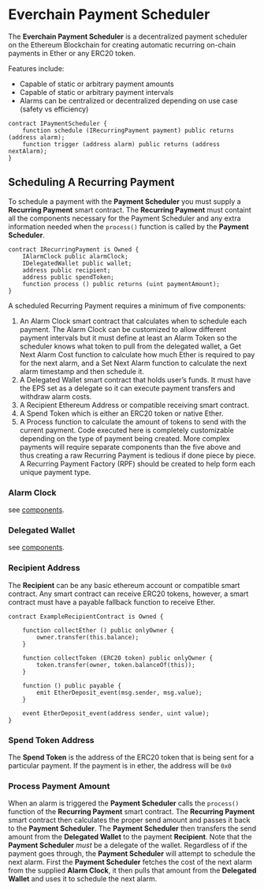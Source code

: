 # Everchain Payment Scheduler

The **Everchain Payment Scheduler** is a decentralized payment scheduler on the Ethereum Blockchain for creating automatic recurring on-chain payments in Ether or any ERC20 token.

Features include:

- Capable of static or arbitrary payment amounts
- Capable of static or arbitrary payment intervals
- Alarms can be centralized or decentralized depending on use case (safety vs efficiency)

```
contract IPaymentScheduler {
    function schedule (IRecurringPayment payment) public returns (address alarm);
    function trigger (address alarm) public returns (address nextAlarm);
}
```

## Scheduling A Recurring Payment

To schedule a payment with the **Payment Scheduler** you must supply a **Recurring Payment** smart contract. The **Recurring Payment** must containt all the components necessary for the Payment Scheduler and any extra information needed when the `process()` function is called by the **Payment Scheduler**.

```
contract IRecurringPayment is Owned {
    IAlarmClock public alarmClock;
    IDelegatedWallet public wallet;
    address public recipient;
    address public spendToken;
    function process () public returns (uint paymentAmount);
}
```

A scheduled Recurring Payment requires a minimum of five components:

1. An Alarm Clock smart contract that calculates when to schedule each payment. The Alarm Clock can be customized to allow different payment intervals but it must define at least an Alarm Token so the scheduler knows what token to pull from the delegated wallet, a Get Next Alarm Cost function to calculate how much Ether is required to pay for the next alarm, and a Set Next Alarm function to calculate the next alarm timestamp and then schedule it. 
2. A Delegated Wallet smart contract that holds user’s funds. It must have the EPS set as a delegate so it can execute payment transfers and withdraw alarm costs.
3. A Recipient Ethereum Address or compatible receiving smart contract. 
4. A Spend Token which is either an ERC20 token or native Ether.
5. A Process function to calculate the amount of tokens to send with the current payment. Code executed here is completely customizable depending on the type of payment being created.
More complex payments will require separate components than the five above and thus creating a raw Recurring Payment is tedious if done piece by piece. A Recurring Payment Factory (RPF) should be created to help form each unique payment type.

### Alarm Clock

see [components](../components).

### Delegated Wallet

see [components](../components).

### Recipient Address

The **Recipient** can be any basic ethereum account or compatible smart contract. Any smart contract can receive ERC20 tokens, however, a smart contract must have a payable fallback function to receive Ether.

```
contract ExampleRecipientContract is Owned {
    
    function collectEther () public onlyOwner {
        owner.transfer(this.balance);
    }

    function collectToken (ERC20 token) public onlyOwner {
        token.transfer(owner, token.balanceOf(this));
    }
    
    function () public payable {
        emit EtherDeposit_event(msg.sender, msg.value);
    }
    
    event EtherDeposit_event(address sender, uint value);
}
```

### Spend Token Address

The **Spend Token** is the address of the ERC20 token that is being sent for a particular payment. If the payment is in ether, the address will be `0x0`

### Process Payment Amount

When an alarm is triggered the **Payment Scheduler** calls the `process()` function of the **Recurring Payment** smart contract. The **Recurring Payment** smart contract then calculates the proper send amount and passes it back to the **Payment Scheduler**. The **Payment Scheduler** then transfers the send amount from the **Delegated Wallet** to the payment **Recipient**. Note that the **Payment Scheduler** *must* be a delegate of the wallet. Regardless of if the payment goes through, the **Payment Scheduler** will attempt to schedule the next alarm. First the **Payment Scheduler** fetches the cost of the next alarm from the supplied **Alarm Clock**, it then pulls that amount from the **Delegated Wallet** and uses it to schedule the next alarm.
